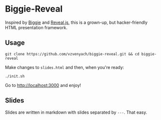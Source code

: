 # Biggie-Reveal

Inspired by [Biggie](https://github.com/tmcw/biggie) and [Reveal.js](https://github.com/hakimel/reveal.js), this is a grown-up, but hacker-friendly HTML presentation framework. 

## Usage

`git clone https://github.com/vzvenyach/biggie-reveal.git && cd biggie-reveal`

Make changes to `slides.html` and then, when you're ready:

`./init.sh`

Go to <http://localhost:3000> and enjoy!

## Slides

Slides are written in markdown with slides separated by `---`. That easy.